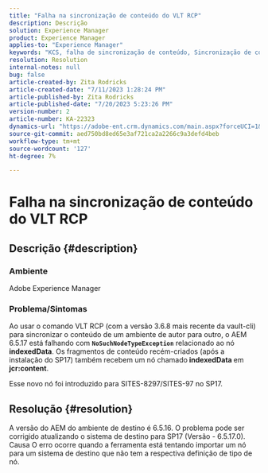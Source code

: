 ```yaml
---
title: "Falha na sincronização de conteúdo do VLT RCP"
description: Descrição
solution: Experience Manager
product: Experience Manager
applies-to: "Experience Manager"
keywords: "KCS, falha de sincronização de conteúdo, Sincronização de conteúdo AEM"
resolution: Resolution
internal-notes: null
bug: false
article-created-by: Zita Rodricks
article-created-date: "7/11/2023 1:28:24 PM"
article-published-by: Zita Rodricks
article-published-date: "7/20/2023 5:23:26 PM"
version-number: 2
article-number: KA-22323
dynamics-url: "https://adobe-ent.crm.dynamics.com/main.aspx?forceUCI=1&pagetype=entityrecord&etn=knowledgearticle&id=126207cc-ee1f-ee11-9cbe-6045bd006239"
source-git-commit: aed750bd8ed65e3af721ca2a2266c9a3defd4beb
workflow-type: tm+mt
source-wordcount: '127'
ht-degree: 7%

---
```


# Falha na sincronização de conteúdo do VLT RCP

## Descrição {#description}


### Ambiente

Adobe Experience Manager

### Problema/Sintomas

Ao usar o comando VLT RCP (com a versão 3.6.8 mais recente da vault-cli) para sincronizar o conteúdo de um ambiente de autor para outro, o AEM 6.5.17 está falhando com <b>`NoSuchNodeTypeException`</b> relacionado ao nó <b>indexedData</b>. Os fragmentos de conteúdo recém-criados (após a instalação do SP17) também recebem um nó chamado<b> indexedData </b>em <b>jcr:content</b>.

Esse novo nó foi introduzido para SITES-8297/SITES-97 no SP17.


## Resolução {#resolution}


A versão do AEM do ambiente de destino é 6.5.16. O problema pode ser corrigido atualizando o sistema de destino para SP17 (Versão - 6.5.17.0).
<br>Causa O erro ocorre quando a ferramenta está tentando importar um nó para um sistema de destino que não tem a respectiva definição de tipo de nó.